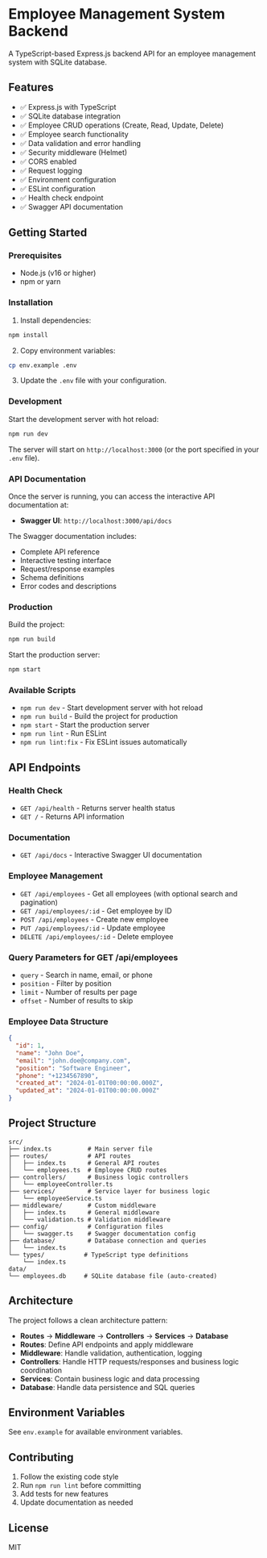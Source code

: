# Employee Management System Backend

A TypeScript-based Express.js backend API for an employee management system with SQLite database.

## Features

- ✅ Express.js with TypeScript
- ✅ SQLite database integration
- ✅ Employee CRUD operations (Create, Read, Update, Delete)
- ✅ Employee search functionality
- ✅ Data validation and error handling
- ✅ Security middleware (Helmet)
- ✅ CORS enabled
- ✅ Request logging
- ✅ Environment configuration
- ✅ ESLint configuration
- ✅ Health check endpoint
- ✅ Swagger API documentation

## Getting Started

### Prerequisites

- Node.js (v16 or higher)
- npm or yarn

### Installation

1. Install dependencies:

```bash
npm install
```

2. Copy environment variables:

```bash
cp env.example .env
```

3. Update the `.env` file with your configuration.

### Development

Start the development server with hot reload:

```bash
npm run dev
```

The server will start on `http://localhost:3000` (or the port specified in your `.env` file).

### API Documentation

Once the server is running, you can access the interactive API documentation at:

- **Swagger UI**: `http://localhost:3000/api/docs`

The Swagger documentation includes:

- Complete API reference
- Interactive testing interface
- Request/response examples
- Schema definitions
- Error codes and descriptions

### Production

Build the project:

```bash
npm run build
```

Start the production server:

```bash
npm start
```

### Available Scripts

- `npm run dev` - Start development server with hot reload
- `npm run build` - Build the project for production
- `npm start` - Start the production server
- `npm run lint` - Run ESLint
- `npm run lint:fix` - Fix ESLint issues automatically

## API Endpoints

### Health Check

- `GET /api/health` - Returns server health status
- `GET /` - Returns API information

### Documentation

- `GET /api/docs` - Interactive Swagger UI documentation

### Employee Management

- `GET /api/employees` - Get all employees (with optional search and pagination)
- `GET /api/employees/:id` - Get employee by ID
- `POST /api/employees` - Create new employee
- `PUT /api/employees/:id` - Update employee
- `DELETE /api/employees/:id` - Delete employee

### Query Parameters for GET /api/employees

- `query` - Search in name, email, or phone
- `position` - Filter by position
- `limit` - Number of results per page
- `offset` - Number of results to skip

### Employee Data Structure

```json
{
  "id": 1,
  "name": "John Doe",
  "email": "john.doe@company.com",
  "position": "Software Engineer",
  "phone": "+1234567890",
  "created_at": "2024-01-01T00:00:00.000Z",
  "updated_at": "2024-01-01T00:00:00.000Z"
}
```

## Project Structure

```
src/
├── index.ts          # Main server file
├── routes/           # API routes
│   ├── index.ts      # General API routes
│   └── employees.ts  # Employee CRUD routes
├── controllers/      # Business logic controllers
│   └── employeeController.ts
├── services/         # Service layer for business logic
│   └── employeeService.ts
├── middleware/       # Custom middleware
│   ├── index.ts      # General middleware
│   └── validation.ts # Validation middleware
├── config/           # Configuration files
│   └── swagger.ts    # Swagger documentation config
├── database/         # Database connection and queries
│   └── index.ts
└── types/           # TypeScript type definitions
    └── index.ts
data/
└── employees.db     # SQLite database file (auto-created)
```

## Architecture

The project follows a clean architecture pattern:

- **Routes** → **Middleware** → **Controllers** → **Services** → **Database**
- **Routes**: Define API endpoints and apply middleware
- **Middleware**: Handle validation, authentication, logging
- **Controllers**: Handle HTTP requests/responses and business logic coordination
- **Services**: Contain business logic and data processing
- **Database**: Handle data persistence and SQL queries

## Environment Variables

See `env.example` for available environment variables.

## Contributing

1. Follow the existing code style
2. Run `npm run lint` before committing
3. Add tests for new features
4. Update documentation as needed

## License

MIT
